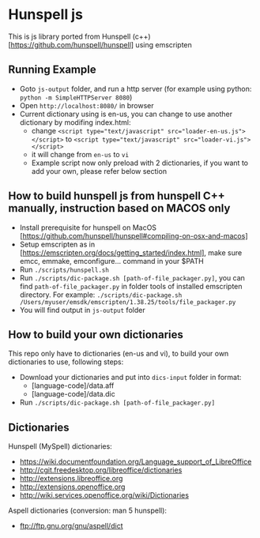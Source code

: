 # Hunspell js
This is js library ported from Hunspell (c++)[https://github.com/hunspell/hunspell] using emscripten 

## Running Example
- Goto `js-output` folder, and run a http server (for example using python: ``` python -m SimpleHTTPServer 8080 ```)
- Open `http://localhost:8080/` in browser
- Current dictionary using is en-us, you can change to use another dictionary by modifing index.html:
    - change `<script type="text/javascript" src="loader-en-us.js"></script>` to `<script type="text/javascript" src="loader-vi.js"></script>`
    - it will change from `en-us` to `vi`
    - Example script now only preload with 2 dictionaries, if you want to add your own, please refer below section

## How to build hunspell js from hunspell C++ manually, instruction based on MACOS only
- Install prerequisite for hunspell on MacOS [https://github.com/hunspell/hunspell#compiling-on-osx-and-macos]
- Setup emscripten as in [https://emscripten.org/docs/getting_started/index.html], make sure emcc, emmake, emconfigure... command in your $PATH
- Run `./scripts/hunspell.sh`
- Run `./scripts/dic-package.sh [path-of-file_packager.py]`, you can find `path-of-file_packager.py` in folder tools of installed emscripten directory. For example: `./scripts/dic-package.sh /Users/myuser/emsdk/emscripten/1.38.25/tools/file_packager.py`
- You will find output in `js-output` folder

## How to build your own dictionaries
This repo only have to dictionaries (en-us and vi), to build your own dictionaries to use, following steps: 
- Download your dictionaries and put into `dics-input` folder in format:
    - [language-code]/data.aff
    - [language-code]/data.dic
- Run `./scripts/dic-package.sh [path-of-file_packager.py]`

## Dictionaries

Hunspell (MySpell) dictionaries:

  - https://wiki.documentfoundation.org/Language_support_of_LibreOffice
  - http://cgit.freedesktop.org/libreoffice/dictionaries
  - http://extensions.libreoffice.org
  - http://extensions.openoffice.org
  - http://wiki.services.openoffice.org/wiki/Dictionaries

Aspell dictionaries (conversion: man 5 hunspell):

  - ftp://ftp.gnu.org/gnu/aspell/dict


